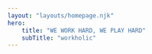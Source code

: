 ```yaml
---
layout: "layouts/homepage.njk"
hero:
    title: "WE WORK HARD, WE PLAY HARD"
    subTitle: "workholic"  
---
```

